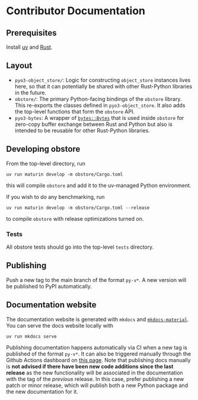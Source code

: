 # Contributor Documentation

## Prerequisites

Install [uv](https://docs.astral.sh/uv/) and [Rust](https://www.rust-lang.org/tools/install).

## Layout

- `pyo3-object_store/`: Logic for constructing `object_store` instances lives here, so that it can potentially be shared with other Rust-Python libraries in the future.
- `obstore/`: The primary Python-facing bindings of the `obstore` library. This re-exports the classes defined in `pyo3-object_store`. It also adds the top-level functions that form the `obstore` API.
- `pyo3-bytes`: A wrapper of [`bytes::Bytes`](https://docs.rs/bytes/latest/bytes/struct.Bytes.html) that is used inside `obstore` for zero-copy buffer exchange between Rust and Python but also is intended to be reusable for other Rust-Python libraries.

## Developing obstore

From the top-level directory, run

```
uv run maturin develop -m obstore/Cargo.toml
```

this will compile `obstore` and add it to the uv-managed Python environment.

If you wish to do any benchmarking, run

```
uv run maturin develop -m obstore/Cargo.toml --release
```

to compile `obstore` with release optimizations turned on.

### Tests

All obstore tests should go into the top-level `tests` directory.

## Publishing

Push a new tag to the main branch of the format `py-v*`. A new version will be published to PyPI automatically.

## Documentation website

The documentation website is generated with `mkdocs` and [`mkdocs-material`](https://squidfunk.github.io/mkdocs-material). You can serve the docs website locally with

```
uv run mkdocs serve
```

Publishing documentation happens automatically via CI when a new tag is published of the format `py-v*`. It can also be triggered manually through the Github Actions dashboard on [this page](https://github.com/developmentseed/obstore/actions/workflows/docs.yml). Note that publishing docs manually is **not advised if there have been new code additions since the last release** as the new functionality will be associated in the documentation with the tag of the _previous_ release. In this case, prefer publishing a new patch or minor release, which will publish both a new Python package and the new documentation for it.
